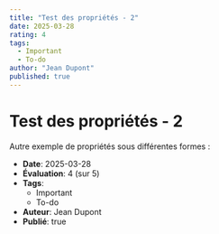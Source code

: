 ```yaml
---
title: "Test des propriétés - 2"
date: 2025-03-28
rating: 4
tags:
  - Important
  - To-do
author: "Jean Dupont"
published: true
---
```


# Test des propriétés - 2

Autre exemple de propriétés sous différentes formes :

- **Date**: 2025-03-28
- **Évaluation**: 4 (sur 5)
- **Tags**:
  - Important
  - To-do
- **Auteur**: Jean Dupont
- **Publié**: true
